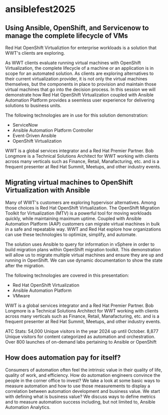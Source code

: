 # ansiblefest2025

## Using Ansible, OpenShift, and Servicenow to manage the complete lifecycle of VMs
Red Hat OpenShift Virtualiztion for enterprise workloads is a solution that WWT's clients are exploring.

As WWT clients evaluate running virtual machines with OpenShift Virtualization, the complete lifecycle of a machine or an application is in scope for an automated solution. As clients are exploring alternatives to their current virtualization provider, it is not only the virtual machines themselves, but the components in place to provision and maintain those virtual machines that go into the decision process. In this session we will demonstrate how Red Hat OpenShift Virtualization coupled with Ansible Automation Platform provides a seemless user experience for delivering solutions to business units.

The following technologies are in use for this solution demonstration:
- ServiceNow
- Ansible Automation Platform Controller
- Event-Driven Ansible
- OpenShift Virtualization

WWT is a global services integrator and a Red Hat Premier Partner. Bob Longmore is a Technical Solutions Architect for WWT working with clients across many verticals such as Finance, Retail, Manafacturing, etc. and is a frequent presenter at Red Hat Summit, Meetups, and other industry events.


## Migrating virtual machines to OpenShift Virtualization with Ansible

Many of WWT's customers are exploring hypervisor alternatives. Among those choices is Red Hat OpenShift Virtualization. The OpenShift  Migration Toolkit for Virtualization (MTV) is a powerful tool for moving workloads quickly, while maintaining maximum uptime. Coupled with Ansible Automation Platform (AAP) customers can migrate virtual machines in bulk in a safe and repeatable way. WWT and Red Hat explore how organizations can use these technologies to optimize, simplify, and automate.

The solution uses Ansible to query for information in vSphere in order to build migration plans within OpenShift migration toolkit. This demonstration will allow us to migrate multiple virtual machines and ensure they are up and running in OpenShift. We can use dynamic documentation to show the state after the migration.

The following technologies are covered in this presentation:
- Red Hat OpenShift Virtualization
- Ansible Automation Platform
- VMware

WWT is a global services integrator and a Red Hat Premier Partner. Bob Longmore is a Technical Solutions Architect for WWT working with clients across many verticals such as Finance, Retail, Manafacturing, etc. and is a frequent presenter at Red Hat Summit, Meetups, and other industry events.


ATC Stats:
54,000 Unique visitors in the year 2024 up until October.
8,877 Unique visitors for content categorized as automation and orchestration.
Over 800 launches of on-demand labs pertaining to Ansible or OpenShift


## How does automation pay for itself?

Consumers of automation often feel the intrinsic value in their quality of life, quality of work, and efficiency. How do automation engineers convince the people in the corner office to invest? We take a look at some basic ways to measure automation and how to use those measurements to display a correlation between automation development and business value. We start with defining what is business value? We discuss ways to define metrics and to measure automation success including, but not limited to, Ansible Automation Analytics.
